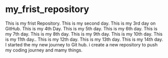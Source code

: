 # my_frist_repository
This is my frist Repository.
This is my second day.
This is my 3rd day on GitHub.
This is my 4th Day.
This is my 5th day.
This is my 6th day.
This is my 7th day.
This is my 8th day.
This is my 9th day.
This is my 10th day.
This is my 11th day..
This is my 12th day.
This is my 13th day.
This is my 14th day.
I started the my new journey to Git hub.
i create a new repository to push my coding journey and mamy things.



